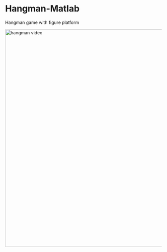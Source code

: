 # Hangman-Matlab
Hangman game with figure platform

<img src="hangman.gif" alt="hangman video" width="1000" height="700">
